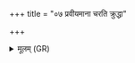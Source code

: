 +++
title = "०७ प्रवीयमाना चरति क्रुद्धा"

+++
<details><summary>मूलम् (GR)</summary>

प्रवीयमाना चरति  
क्रुद्धा गोपतये वशा ।  
वेहतं मा मन्यमानो  
मृत्योः पाशेषु बध्यताम् ॥
</details>